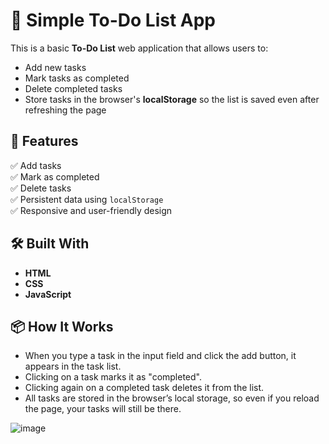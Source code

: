 # 📝 Simple To-Do List App

This is a basic **To-Do List** web application that allows users to:

- Add new tasks  
- Mark tasks as completed  
- Delete completed tasks  
- Store tasks in the browser's **localStorage** so the list is saved even after refreshing the page

## 🚀 Features

✅ Add tasks  
✅ Mark as completed  
✅ Delete tasks  
✅ Persistent data using `localStorage`  
✅ Responsive and user-friendly design

## 🛠️ Built With

- **HTML**
- **CSS**
- **JavaScript**

## 📦 How It Works

- When you type a task in the input field and click the add button, it appears in the task list.
- Clicking on a task marks it as "completed".
- Clicking again on a completed task deletes it from the list.
- All tasks are stored in the browser’s local storage, so even if you reload the page, your tasks will still be there.

![image](https://github.com/user-attachments/assets/2c30694c-28bc-4e97-9cf0-3ba7c6dcd29c)
